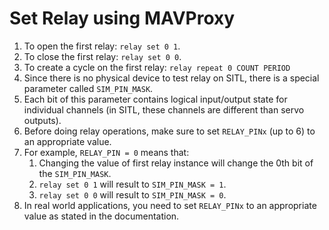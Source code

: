 # Set Relay using MAVProxy

1. To open the first relay: `relay set 0 1`.
2. To close the first relay: `relay set 0 0`.
3. To create a cycle on the first relay: `relay repeat 0 COUNT PERIOD`
4. Since there is no physical device to test relay on SITL, there is a special parameter called `SIM_PIN_MASK`.
5. Each bit of this parameter contains logical input/output state for individual channels (in SITL, these channels are
   different than servo outputs).
6. Before doing relay operations, make sure to set `RELAY_PINx` (up to 6) to an appropriate value.
7. For example, `RELAY_PIN = 0` means that:
   1. Changing the value of first relay instance will change the 0th bit of the `SIM_PIN_MASK`.
   2. `relay set 0 1` will result to `SIM_PIN_MASK = 1`.
   3. `relay set 0 0` will result to `SIM_PIN_MASK = 0`.
8. In real world applications, you need to set `RELAY_PINx` to an appropriate value as stated in the documentation.

